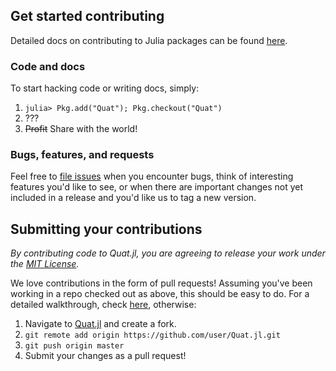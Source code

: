## Get started contributing

Detailed docs on contributing to Julia packages can be found [here](http://docs.julialang.org/en/release-0.2/manual/packages/?highlight=pkg#package-development).

### Code and docs
To start hacking code or writing docs, simply:

1. `julia> Pkg.add("Quat"); Pkg.checkout("Quat")`
2. ???
3. ~~Profit~~ Share with the world!

### Bugs, features, and requests
Feel free to [file issues](https://github.com/forio/Quat.jl/issues) when you encounter bugs, think of interesting features you'd like to see, or when there are important changes not yet included in a release and you'd like us to tag a new version.


## Submitting your contributions

*By contributing code to Quat.jl, you are agreeing to release your work under the [MIT License](https://github.com/forio/Quat.jl/LICENSE.md).*

We love contributions in the form of pull requests! Assuming you've been working in a repo checked out as above, this should be easy to do. For a detailed walkthrough, check [here](https://help.github.com/articles/fork-a-repo), otherwise:

1. Navigate to [Quat.jl](https://github.com/forio/Quat.jl) and create a fork.
2. `git remote add origin https://github.com/user/Quat.jl.git`
3. `git push origin master`
4. Submit your changes as a pull request!    
